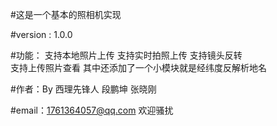 #这是一个基本的照相机实现

#version : 1.0.0

#功能：
  支持本地照片上传
  支持实时拍照上传
  支持镜头反转   
  支持上传照片查看
  其中还添加了一个小模块就是经纬度反解析地名


#作者：By 西理先锋人 段鹏坤 张晓刚

#email：1761364057@qq.com
        欢迎骚扰


